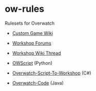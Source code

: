 # ow-rules

Rulesets for Overwatch

- [Custom Game Wiki](https://overwatch.fandom.com/wiki/Custom_Game)
- [Workshop Forums](https://us.forums.blizzard.com/en/overwatch/c/workshop)
- [Workshop Wiki Thread](https://us.forums.blizzard.com/en/overwatch/t/wiki-workshop-syntax-script-database/335011)

- [OWScript](https://github.com/adapap/OWScript) (Python)
- [Overwatch-Script-To-Workshop](https://github.com/ItsDeltin/Overwatch-Script-To-Workshop) (C#)
- [Overwatch-Code](https://github.com/Groodion/Overwatch-Code) (Java)
